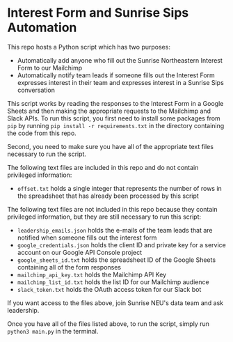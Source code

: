# Interest Form and Sunrise Sips Automation

This repo hosts a Python script which has two purposes:
 * Automatically add anyone who fill out the Sunrise Northeastern Interest Form to our Mailchimp
 * Automatically notify team leads if someone fills out the Interest Form expresses interest in their team and expresses interest in a Sunrise Sips conversation

This script works by reading the responses to the Interest Form in a Google Sheets and then making the appropriate requests to the Mailchimp and Slack APIs. To run this script, you first need to install some packages from `pip` by running `pip install -r requirements.txt` in the directory containing the code from this repo.

Second, you need to make sure you have all of the appropriate text files necessary to run the script.

The following text files are included in this repo and do not contain privileged information:
 * `offset.txt` holds a single integer that represents the number of rows in the spreadsheet that has already been processed by this script

The following text files are not included in this repo because they contain privileged information, but they are still necessary to run this script:
 * `leadership_emails.json` holds the e-mails of the team leads that are notified when someone fills out the interest form
 * `google_credentials.json` holds the client ID and private key for a service account on our Google API Console project
 * `google_sheets_id.txt` holds the spreadsheet ID of the Google Sheets containing all of the form responses
 * `mailchimp_api_key.txt` holds the Mailchimp API Key
 * `mailchimp_list_id.txt` holds the list ID for our Mailchimp audience
 * `slack_token.txt` holds the OAuth access token for our Slack bot

If you want access to the files above, join Sunrise NEU's data team and ask leadership.

Once you have all of the files listed above, to run the script, simply run `python3 main.py` in the terminal.